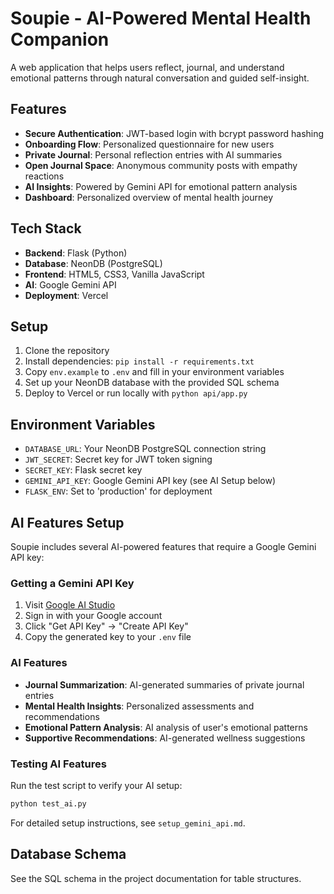 # Soupie - AI-Powered Mental Health Companion

A web application that helps users reflect, journal, and understand emotional patterns through natural conversation and guided self-insight.

## Features

- **Secure Authentication**: JWT-based login with bcrypt password hashing
- **Onboarding Flow**: Personalized questionnaire for new users
- **Private Journal**: Personal reflection entries with AI summaries
- **Open Journal Space**: Anonymous community posts with empathy reactions
- **AI Insights**: Powered by Gemini API for emotional pattern analysis
- **Dashboard**: Personalized overview of mental health journey

## Tech Stack

- **Backend**: Flask (Python)
- **Database**: NeonDB (PostgreSQL)
- **Frontend**: HTML5, CSS3, Vanilla JavaScript
- **AI**: Google Gemini API
- **Deployment**: Vercel

## Setup

1. Clone the repository
2. Install dependencies: `pip install -r requirements.txt`
3. Copy `env.example` to `.env` and fill in your environment variables
4. Set up your NeonDB database with the provided SQL schema
5. Deploy to Vercel or run locally with `python api/app.py`

## Environment Variables

- `DATABASE_URL`: Your NeonDB PostgreSQL connection string
- `JWT_SECRET`: Secret key for JWT token signing
- `SECRET_KEY`: Flask secret key
- `GEMINI_API_KEY`: Google Gemini API key (see AI Setup below)
- `FLASK_ENV`: Set to 'production' for deployment

## AI Features Setup

Soupie includes several AI-powered features that require a Google Gemini API key:

### Getting a Gemini API Key
1. Visit [Google AI Studio](https://aistudio.google.com/)
2. Sign in with your Google account
3. Click "Get API Key" → "Create API Key"
4. Copy the generated key to your `.env` file

### AI Features
- **Journal Summarization**: AI-generated summaries of private journal entries
- **Mental Health Insights**: Personalized assessments and recommendations  
- **Emotional Pattern Analysis**: AI analysis of user's emotional patterns
- **Supportive Recommendations**: AI-generated wellness suggestions

### Testing AI Features
Run the test script to verify your AI setup:
```bash
python test_ai.py
```

For detailed setup instructions, see `setup_gemini_api.md`.

## Database Schema

See the SQL schema in the project documentation for table structures.
